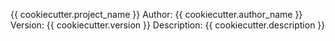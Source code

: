 {{ cookiecutter.project_name }}
Author: {{ cookiecutter.author_name }}
Version: {{ cookiecutter.version }}
Description: {{ cookiecutter.description }}
